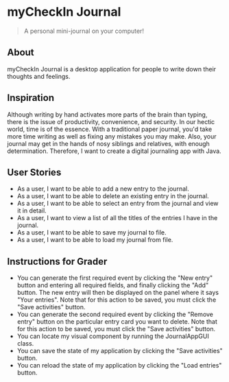 # myCheckIn Journal
> A personal mini-journal on your computer!

## About
myCheckIn Journal is a desktop application for people to write down 
their thoughts and feelings.

## Inspiration
Although writing by hand activates more parts of the brain than typing,
there is the issue of productivity, convenience, and security. In our
hectic world, time is of the essence. With a traditional paper
journal, you'd take more time writing as well as fixing any mistakes you
may make. Also, your journal may get in the hands of nosy siblings and
relatives, with enough determination. Therefore, I want to create a digital
journaling app with Java.

## User Stories
- As a user, I want to be able to add a new entry to the journal.
- As a user, I want to be able to delete an existing entry in the journal.
- As a user, I want to be able to select an entry from the journal and view it
    in detail.
- As a user, I want to view a list of all the titles of the entries I have in the
journal.
- As a user, I want to be able to save my journal to file.
- As a user, I want to be able to load my journal from file.

## Instructions for Grader

- You can generate the first required event by clicking the "New entry" button and entering
all required fields, and finally clicking the "Add" button. The new entry will then be displayed on the panel where 
it says "Your entries". Note that for this action to be saved, you must click the "Save activities" button.
- You can generate the second required event by clicking the "Remove entry" button on the particular
entry card you want to delete. Note that for this action to be saved, you must click the "Save activities" button.
- You can locate my visual component by running the JournalAppGUI class.
- You can save the state of my application by clicking the "Save activities" button.
- You can reload the state of my application by clicking the "Load entries" button.